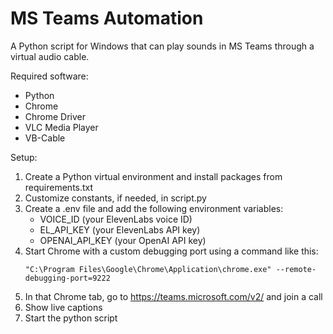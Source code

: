 # MS Teams Automation

A Python script for Windows that can play sounds in MS Teams through a virtual audio cable.

Required software:
- Python
- Chrome
- Chrome Driver
- VLC Media Player
- VB-Cable

Setup:
1. Create a Python virtual environment and install packages from requirements.txt
1. Customize constants, if needed, in script.py
1. Create a .env file and add the following environment variables:
   - VOICE_ID (your ElevenLabs voice ID)
   - EL_API_KEY (your ElevenLabs API key)
   - OPENAI_API_KEY (your OpenAI API key)
1. Start Chrome with a custom debugging port using a command like this:
   ```
   "C:\Program Files\Google\Chrome\Application\chrome.exe" --remote-debugging-port=9222
   ```
1. In that Chrome tab, go to https://teams.microsoft.com/v2/ and join a call
1. Show live captions
1. Start the python script
